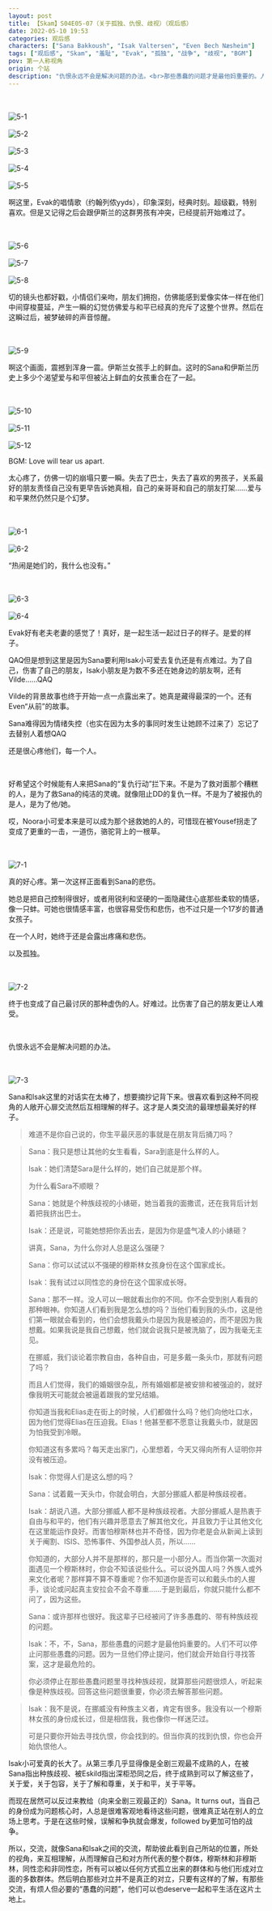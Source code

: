 ```yaml
---
layout: post
title: 【Skam】S04E05-07（关于孤独、仇恨、歧视）（观后感）
date: 2022-05-10 19:53
categories: 观后感
characters: ["Sana Bakkoush", "Isak Valtersen", "Even Bech Næsheim"]
tags: ["观后感", "Skam", "羞耻", "Evak", "孤独", "战争", "歧视", "BGM"]
pov: 第一人称视角
origin: 个站
description: "仇恨永远不会是解决问题的办法。<br>那些愚蠢的问题才是最他妈重要的。人们不可以停止问那些愚蠢的问题。因为一旦他们停止提问，他们就会开始自行寻找答案，这才是最危险的。<br>你必须停止在那些愚蠢问题里寻找种族歧视，就算那些问题很烦人，听起来像是种族歧视。回答这些问题很重要，你必须去解答那些问题。"
---
```


<br><br>
![5-1](/assets/images/Skam/Skam4/Skam4-5-1.png)
<br><br>
![5-2](/assets/images/Skam/Skam4/Skam4-5-2.png)
<br><br>
![5-3](/assets/images/Skam/Skam4/Skam4-5-3.png)
<br><br>
![5-4](/assets/images/Skam/Skam4/Skam4-5-4.png)
<br><br>
![5-5](/assets/images/Skam/Skam4/Skam4-5-5.png)
<br>

啊这里，Evak的唱情歌（约翰列侬yyds），印象深刻，经典时刻。超级戳，特别喜欢。但是又记得之后会跟伊斯兰的这群男孩有冲突，已经提前开始难过了。

<br><br>
![5-6](/assets/images/Skam/Skam4/Skam4-5-6.png)
<br><br>
![5-7](/assets/images/Skam/Skam4/Skam4-5-7.png)
<br><br>
![5-8](/assets/images/Skam/Skam4/Skam4-5-8.png)
<br>

切的镜头也都好戳，小情侣们亲吻，朋友们拥抱，仿佛能感到爱像实体一样在他们中间穿梭蔓延，产生一瞬的幻觉仿佛爱与和平已经真的充斥了这整个世界。然后在这瞬过后，被梦破碎的声音惊醒。

<br><br>
![5-9](/assets/images/Skam/Skam4/Skam4-5-9.png)
<br>

啊这个画面，震撼到浑身一震。伊斯兰女孩手上的鲜血。这时的Sana和伊斯兰历史上多少个渴望爱与和平但被沾上鲜血的女孩重合在了一起。

<br><br>
![5-10](/assets/images/Skam/Skam4/Skam4-5-10.png)
<br><br>
![5-11](/assets/images/Skam/Skam4/Skam4-5-11.png)
<br><br>
![5-12](/assets/images/Skam/Skam4/Skam4-5-12.png)
<br>

BGM: Love will tear us apart.

太心疼了，仿佛一切的崩塌只要一瞬。失去了巴士，失去了喜欢的男孩子，关系最好的朋友责怪自己没有更早告诉她真相，自己的亲哥哥和自己的朋友打架……爱与和平果然仍然只是个幻梦。

<br><br>
![6-1](/assets/images/Skam/Skam4/Skam4-6-1.png)
<br><br>
![6-2](/assets/images/Skam/Skam4/Skam4-6-2.png)
<br>

“热闹是她们的，我什么也没有。”

<br><br>
![6-3](/assets/images/Skam/Skam4/Skam4-6-3.png)
<br><br>
![6-4](/assets/images/Skam/Skam4/Skam4-6-4.png)
<br>

Evak好有老夫老妻的感觉了！真好，是一起生活一起过日子的样子。是爱的样子。

QAQ但是想到这里是因为Sana要利用Isak小可爱去复仇还是有点难过。为了自己，伤害了自己的朋友，Isak小朋友是为数不多还在她身边的朋友啊，还有Vilde……QAQ

Vilde的背景故事也终于开始一点一点露出来了。她真是藏得最深的一个。还有Even“从前”的故事。

Sana难得因为情绪失控（也实在因为太多的事同时发生让她顾不过来了）忘记了去替别人着想QAQ

还是很心疼他们，每一个人。

<br>

好希望这个时候能有人来把Sana的“复仇行动”拦下来。不是为了救对面那个糟糕的人，是为了救Sana的纯洁的灵魂。就像阻止DD的复仇一样。不是为了被报仇的是人，是为了他/她。

哎，Noora小可爱本来是可以成为那个拯救她的人的，可惜现在被Yousef拐走了变成了更重的一击，一道伤，骆驼背上的一根草。

<br><br>
![7-1](/assets/images/Skam/Skam4/Skam4-7-1.png)
<br>

真的好心疼。第一次这样正面看到Sana的悲伤。

她总是把自己控制得很好，或者用锐利和坚硬的一面隐藏住心底那些柔软的情感，像一只蚌。可她也很情感丰富，也很容易受伤和悲伤，也不过只是一个17岁的普通女孩子。

在一个人时，她终于还是会露出疼痛和悲伤。

以及孤独。

<br><br>
![7-2](/assets/images/Skam/Skam4/Skam4-7-2.png)
<br>

终于也变成了自己最讨厌的那种虚伪的人。好难过。比伤害了自己的朋友更让人难受。

<br>

仇恨永远不会是解决问题的办法。

<br><br>
![7-3](/assets/images/Skam/Skam4/Skam4-7-3.png)
<br>

Sana和Isak这里的对话实在太棒了，想要摘抄记背下来。很喜欢看到这种不同视角的人敞开心扉交流然后互相理解的样子。这才是人类交流的最理想最美好的样子。

> 难道不是你自己说的，你生平最厌恶的事就是在朋友背后捅刀吗？

> Sana：我只是想让其他的女生看看，Sara到底是什么样的人。
>
> Isak：她们清楚Sara是什么样的，她们自己就是那个样。
>
> 为什么看Sara不顺眼？
>
> Sana：她就是个种族歧视的小婊砸，她当着我的面撒谎，还在我背后计划着把我挤出巴士。
>
> Isak：还是说，可能她想把你丢出去，是因为你是盛气凌人的小婊砸？
>
> 讲真，Sana，为什么你对人总是这么强硬？
>
> Sana：你可以试试以不强硬的穆斯林女孩身份在这个国家成长。
>
> Isak：我有试过以同性恋的身份在这个国家成长呀。
>
> Sana：那不一样。没人可以一眼就看出你的不同。你不会受到别人看我的那种眼神。你知道人们看到我是怎么想的吗？当他们看到我的头巾，这是他们第一眼就会看到的，他们会想我戴头巾是因为我是被迫的，而不是因为我想戴。如果我说是我自己想戴，他们就会说我只是被洗脑了，因为我毫无主见。
>
> 在挪威，我们谈论着宗教自由，各种自由，可是多戴一条头巾，那就有问题了吗？
>
> 而且人们觉得，我们的婚姻很杂乱，所有婚姻都是被安排和被强迫的，就好像我明天可能就会被逼着跟我的堂兄结婚。
>
> 你知道当我和Elias走在街上的时候，人们都做什么吗？他们向他吐口水，因为他们觉得Elias在压迫我。Elias！他甚至都不愿意让我戴头巾，就是因为怕我受到冷眼。
>
> 你知道这有多累吗？每天走出家门，心里想着，今天又得向所有人证明你并没有被压迫。
>
> Isak：你觉得人们是这么想的吗？
>
> Sana：试着戴一天头巾，你就会明白，大部分挪威人都是种族歧视者。
>
> Isak：胡说八道。大部分挪威人都不是种族歧视者。大部分挪威人是热衷于自由与和平的，他们有兴趣并愿意去了解其他文化，并且致力于让其他文化在这里能运作良好。而害怕穆斯林也并不奇怪，因为你老是会从新闻上读到关于阉割、ISIS、恐怖事件、外国参战人员，所以……
>
> 你知道的，大部分人并不是那样的，那只是一小部分人。而当你第一次面对面遇见一个穆斯林时，你会不知该说些什么。可以说外国人吗？外族人或外来文化者呢？那样算不算不尊重呢？你不知道你是否可以和戴头巾的人握手，谈论或问起真主安拉会不会不尊重……于是到最后，你就只能什么都不问了，因为这些。
>
> Sana：或许那样也很好。我这辈子已经被问了许多愚蠢的、带有种族歧视的问题。
>
> Isak：不，不，Sana，那些愚蠢的问题才是最他妈重要的。人们不可以停止问那些愚蠢的问题。因为一旦他们停止提问，他们就会开始自行寻找答案，这才是最危险的。
>
> 你必须停止在那些愚蠢问题里寻找种族歧视，就算那些问题很烦人，听起来像是种族歧视。回答这些问题很重要，你必须去解答那些问题。

> Isak：我不是说，在挪威没有种族主义者，肯定有很多。我没有以一个穆斯林女孩的身份成长过，但是相信我，我也像你一样迷茫过。
>
> 可是只要你开始去寻找仇恨，你会找到的。但当你真的找到仇恨，你也会开始仇恨他人。

Isak小可爱真的长大了。从第三季几乎显得像是全剧三观最不成熟的人，在被Sana指出种族歧视、被Eskild指出深柜恐同之后，终于成熟到可以了解这些了，关于爱，关于包容，关于了解和尊重，关于和平，关于平等。

而现在居然可以反过来教给（向来全剧三观最正的）Sana。It turns out，当自己的身份成为问题核心时，人总是很难客观地看待这些问题，很难真正站在别人的立场上思考。于是在这些时候，误解和争执就会爆发，followed by更加可怕的战争。

所以，交流，就像Sana和Isak之间的交流，帮助彼此看到自己所站的位置，所处的视角，来互相理解，从而理解自己和对方所代表的整个群体，穆斯林和非穆斯林，同性恋和非同性恋，所有可以被以任何方式孤立出来的群体和与他们形成对立面的多数群体。然后明白那些对立并不是真正的对立，只要有这样的了解，有那些交流，有烦人但必要的“愚蠢的问题”，他们可以也deserve一起和平生活在这片土地上。
